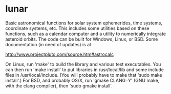 # lunar
Basic astronomical functions for solar system ephemerides,  time systems,
coordinate systems,  etc.  This includes some utilities based on these
functions,  such as a calendar computer and a utility to numerically
integrate asteroid orbits.  The code can be built for Windows,  Linux,
or BSD.  Some documentation (in need of updates) is at

http://www.projectpluto.com/source.htm#astrocalc

On Linux,  run 'make' to build the library and various test executables.
You can then run 'make install' to put libraries in /usr/local/lib and some
include files in /usr/local/include.  (You will probably have to make that
'sudo make install'.)  For BSD,  and probably OS/X,  run 'gmake CLANG=Y'
(GNU make,  with the clang compiler),  then 'sudo gmake install'.
